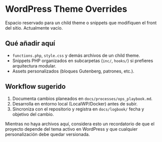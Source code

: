 # WordPress Theme Overrides

Espacio reservado para un child theme o snippets que modifiquen el front del sitio. Actualmente vacío.

## Qué añadir aquí
- `functions.php`, `style.css` y demás archivos de un child theme.
- Snippets PHP organizados en subcarpetas (`inc/`, `hooks/`) si prefieres arquitectura modular.
- Assets personalizados (bloques Gutenberg, patrones, etc.).

## Workflow sugerido
1. Documenta cambios planeados en `docs/processes/ops_playbook.md`.
2. Desarrolla en entorno local (LocalWP/Docker) antes de subir.
3. Sincroniza con el repositorio y registra en `docs/logbook/` fecha y objetivo del cambio.

Mientras no haya archivos aquí, considera esto un recordatorio de que el proyecto depende del tema activo en WordPress y que cualquier personalización debe quedar versionada.
